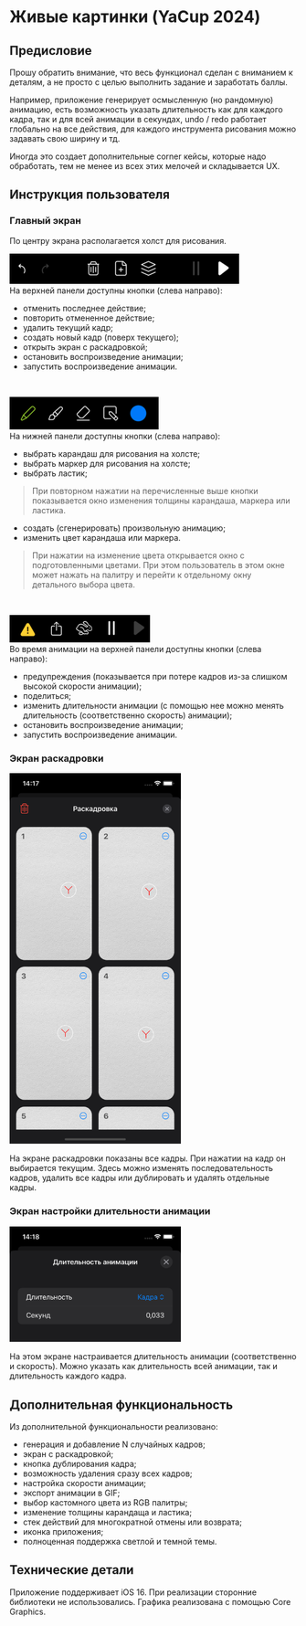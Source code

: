 # Живые картинки (YaCup 2024)
## Предисловие
Прошу обратить внимание, что весь функционал сделан с вниманием к деталям, а не просто с целью выполнить задание и заработать баллы.  
  
Например, приложение генерирует осмысленную (но рандомную) анимацию, есть возможность указать длительность как для каждого кадра, так и для всей анимации в секундах, undo / redo работает глобально на все действия, для каждого инструмента рисования можно задавать свою ширину и тд.  
  
Иногда это создает дополнительные corner кейсы, которые надо обработать, тем не менее из всех этих мелочей и складывается UX.
## Инструкция пользователя
### Главный экран
По центру экрана располагается холст для рисования.

![top-panel](./media/top-panel.png)  
На верхней панели доступны кнопки (слева направо):
- отменить последнее действие;
- повторить отмененное действие;
- удалить текущий кадр;
- создать новый кадр (поверх текущего);
- открыть экран с раскадровкой;
- остановить воспроизведение анимации;
- запустить воспроизведение анимации.
<br>

![bottom-panel](./media/bottom-panel.png)  
На нижней панели доступны кнопки (слева направо):
- выбрать карандаш для рисования на холсте;
- выбрать маркер для рисования на холсте;
- выбрать ластик;
> При повторном нажатии на перечисленные выше кнопки показывается окно изменения толщины карандаша, маркера или ластика.
- создать (сгенерировать) произвольную анимацию;
- изменить цвет карандаша или маркера.
> При нажатии на изменение цвета открывается окно с подготовленными цветами. При этом пользователь в этом окне может нажать на палитру и перейти к отдельному окну детального выбора цвета.
<br>

![top-panel-animation](./media/top-panel-animation.png)  
Во время анимации на верхней панели доступны кнопки (слева направо):
- предупреждения (показывается при потере кадров из-за слишком высокой скорости анимации);
- поделиться;
- изменить длительности анимации (с помощью нее можно менять длительность (соответственно скорость) анимации);
- остановить воспроизведение анимации;
- запустить воспроизведение анимации.

### Экран раскадровки
<img src="./media/animatic.png" alt="animatic" width="300"/>

На экране раскадровки показаны все кадры. При нажатии на кадр он выбирается текущим.
Здесь можно изменять последовательность кадров, удалить все кадры или дублировать и удалять отдельные кадры.

### Экран настройки длительности анимации
<img src="./media/animation-duration.png" alt="animation-duration" width="300"/>

На этом экране настраивается длительность анимации (соответственно и скорость). Можно указать как длительность всей анимации, так и длительность каждого кадра.

## Дополнительная функциональность
Из дополнительной функциональности реализовано:
- генерация и добавление N случайных кадров;
- экран с раскадровкой;
- кнопка дублирования кадра;
- возможность удаления сразу всех кадров;
- настройка скорости анимации;
- экспорт анимации в GIF;
- выбор кастомного цвета из RGB палитры;
- изменение толщины карандаща и ластика;
- стек действий для многократной отмены или возврата;
- иконка приложения;
- полноценная поддержка светлой и темной темы. 

## Технические детали
Приложение поддерживает iOS 16. При реализации сторонние библиотеки не использовались. Графика реализована с помощью Core Graphics.
